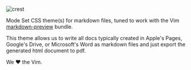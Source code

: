 
![crest](https://secure.gravatar.com/avatar/aa8ea677b07f626479fd280049b0e19f?s=75) 

Mode Set CSS theme(s) for markdown files, tuned to work with
the Vim [markdown-preview][mdp] bundle.

This theme allows us to write all docs typically created in Apple's Pages, Google's Drive, or Microsoft's Word as markdown files and just export the generated html document to pdf.  

We &hearts; the Vim.

<!-- links -->
[mdp]: https://github.com/mkitt/markdown-preview.vim

